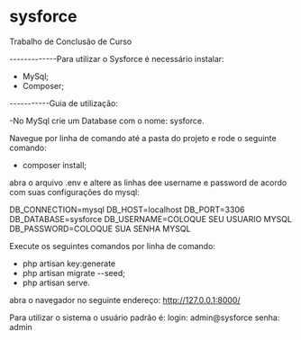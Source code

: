 # sysforce
Trabalho de Conclusão de Curso

-------------Para utilizar o Sysforce é necessário instalar:

- MySql;
- Composer;


-----------Guia de utilização:

 -No MySql crie um Database com o nome: sysforce.

Navegue por linha de comando até a pasta do projeto e rode o seguinte comando:
- composer install;

abra o arquivo .env e altere as linhas dee username e password de acordo com suas
configurações do mysql:

DB_CONNECTION=mysql
DB_HOST=localhost
DB_PORT=3306
DB_DATABASE=sysforce
DB_USERNAME=COLOQUE SEU USUARIO MYSQL
DB_PASSWORD=COLOQUE SUA SENHA MYSQL

Execute os seguintes comandos por linha de comando:
- php artisan key:generate
- php artisan migrate --seed;
- php artisan serve.

abra o navegador no seguinte endereço:
http://127.0.0.1:8000/

Para utilizar o sistema o usuário padrão é:
login: admin@sysforce
senha: admin

